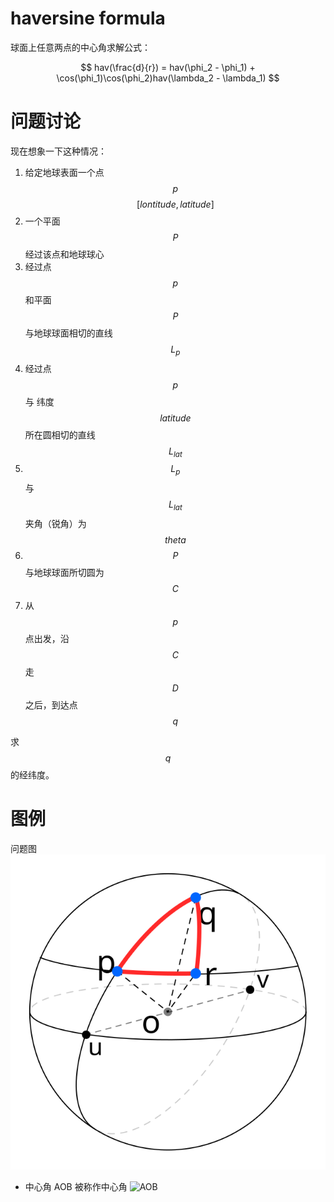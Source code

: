 # haversine formula

球面上任意两点的中心角求解公式：  

$$
 hav(\frac{d}{r}) = hav(\phi_2 - \phi_1) + \cos(\phi_1)\cos(\phi_2)hav(\lambda_2 - \lambda_1) 
$$


# 问题讨论
现在想象一下这种情况：
1. 给定地球表面一个点 $$p$$ $$[lontitude, latitude]$$
2. 一个平面 $$P$$ 经过该点和地球球心
3. 经过点 $$p$$ 和平面 $$P$$ 与地球球面相切的直线 $$L_p$$ 
4. 经过点 $$p$$ 与 纬度 $$latitude$$ 所在圆相切的直线 $$L_{lat}$$
5. $$L_p$$ 与 $$L_{lat}$$ 夹角（锐角）为 $$theta$$
6. $$P$$ 与地球球面所切圆为 $$C$$
7. 从 $$p$$ 点出发，沿 $$C$$ 走 $$D$$ 之后，到达点 $$q$$

求 $$q$$ 的经纬度。

# 图例
问题图 ![question](./question.svg)

* 中心角
  AOB 被称作中心角
  ![AOB](https://upload.wikimedia.org/wikipedia/commons/thumb/0/08/Sector_central_angle_arc.svg/320px-Sector_central_angle_arc.svg.png)



